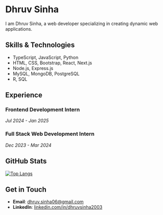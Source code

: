 # Dhruv Sinha

I am Dhruv Sinha, a web developer specializing in creating dynamic web applications.

## Skills & Technologies

- TypeScript, JavaScript, Python
- HTML, CSS, Bootstrap, React, Next.js
- Node.js, Express.js
- MySQL, MongoDB, PostgreSQL
- R, SQL

## Experience

### Frontend Development Intern
*Jul 2024 - Jan 2025*

### Full Stack Web Development Intern
*Dec 2023 - Mar 2024*

## GitHub Stats

[![Top Langs](https://github-readme-stats.vercel.app/api/top-langs/?username=DhruvSinha2003&layout=compact&theme=github_dark)](https://github.com/anuraghazra/github-readme-stats)

## Get in Touch

- **Email**: [dhruv.sinha06@gmail.com](mailto:dhruv.sinha06@gmail.com)
- **LinkedIn**: [linkedin.com/in/dhruvsinha2003](https://www.linkedin.com/in/dhruvsinha2003)
